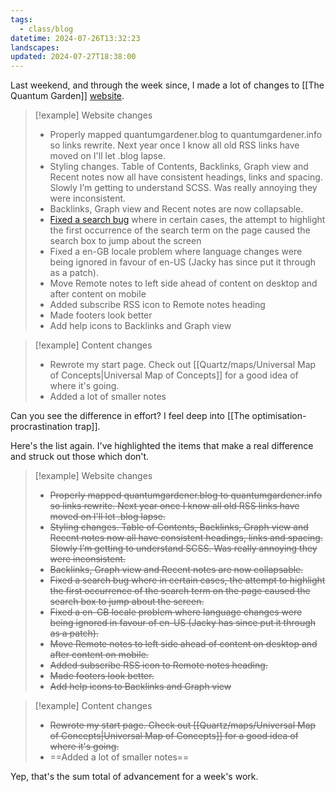 ```yaml
---
tags:
  - class/blog
datetime: 2024-07-26T13:32:23
landscapes: 
updated: 2024-07-27T18:38:00
---
```

Last weekend, and through the week since, I made a lot of changes to [[The Quantum Garden]] [website](http://quantumgardener.info). 

> [!example] Website changes
> - Properly mapped quantumgardener.blog to quantumgardener.info so links rewrite. Next year once I know all old RSS links have moved on I'll let .blog lapse.  
> - Styling changes. Table of Contents, Backlinks, Graph view and Recent notes now all have consistent headings, links and spacing. Slowly I’m getting to understand SCSS. Was really annoying they were inconsistent. 
> - Backlinks, Graph view and Recent notes are now collapsable. 
> - [Fixed a search bug](https://github.com/quantumgardener/qg.info/compare/ffbc8a1c1925afa49eb75d4d78525162317b5e7e...77fbac5f1fab7232c212f072b19bade47f7ecb05) where in certain cases, the attempt to highlight the first occurrence of the search term on the page caused the search box to jump about the screen
> - Fixed a en-GB locale problem where language changes were being ignored in favour of en-US (Jacky has since put it through as a patch).  
> - Move Remote notes to left side ahead of content on desktop and after content on mobile  
> - Added subscribe RSS icon to Remote notes heading  
> - Made footers look better 
> - Add help icons to Backlinks and Graph view

> [!example] Content changes
> - Rewrote my start page. Check out [[Quartz/maps/Universal Map of Concepts|Universal Map of Concepts]] for a good idea of where it's going.  
> - Added a lot of smaller notes

Can you see the difference in effort? I feel deep into [[The optimisation-procrastination trap]]. 

Here's the list again. I've highlighted the items that make a real difference and struck out those which don't.

> [!example] Website changes
> - ~~Properly mapped quantumgardener.blog to quantumgardener.info so links rewrite. Next year once I know all old RSS links have moved on I'll let .blog lapse.~~
> - ~~Styling changes. Table of Contents, Backlinks, Graph view  and Recent notes now all have consistent headings, links and spacing. Slowly I’m getting to understand SCSS. Was really annoying they were inconsistent.~~ 
> - ~~Backlinks, Graph view and Recent notes are now collapsable.~~ 
> - ~~Fixed a search bug where in certain cases, the attempt to highlight the first occurrence of the search term on the page caused the search box to jump about the screen.~~
> - ~~Fixed a en-GB locale problem where language changes were being ignored in favour of en-US (Jacky has since put it through as a patch).~~
> - ~~Move Remote notes to left side ahead of content on desktop and after content on mobile.~~
> - ~~Added subscribe RSS icon to Remote notes heading.~~
> - ~~Made footers look better.~~
> - ~~Add help icons to Backlinks and Graph view~~

> [!example] Content changes
> - ~~Rewrote my start page. Check out [[Quartz/maps/Universal Map of Concepts|Universal Map of Concepts]] for a good idea of where it's going.~~
> - ==Added a lot of smaller notes==

Yep, that's the sum total of advancement for a week's work.
